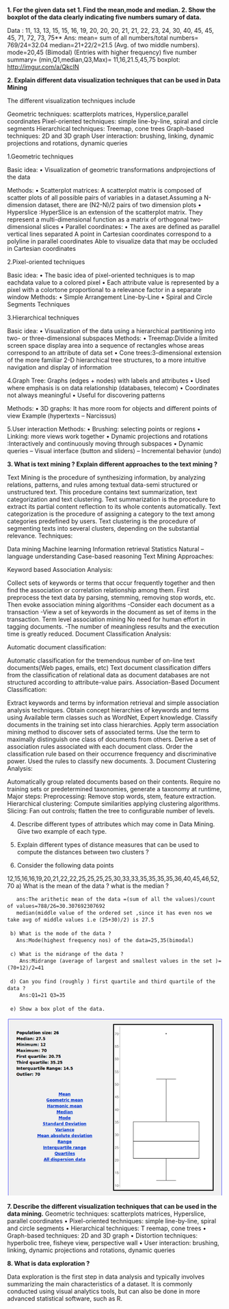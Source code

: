 
**1. For the given data set
    1. Find the mean,mode and median.
    2. Show the boxplot of the data clearly indicating five numbers sumary of data.**

Data : 11, 13, 13,  15, 15, 16, 19, 20, 20, 20, 21, 21, 22, 23, 24, 30, 40, 45, 45, 45, 71, 72, 73, 75**
Ans:
mean= sum of all numbers/total numbers= 769/24=32.04
median=21+22/2=21.5 (Avg. of two middle numbers).
mode=20,45 (Bimodal) (Entries with higher frequency)
five number summary= (min,Q1,median,Q3,Max)= 11,16,21.5,45,75
boxplot: http://imgur.com/a/QkcIN

**2. Explain different data visualization techniques that can be used in Data Mining**

The different visualization techniques include

Geometric techniques: scatterplots matrices, Hyperslice,parallel coordinates
Pixel-oriented techniques: simple line-by-line, spiral and circle segments
Hierarchical techniques: Treemap, cone trees
Graph-based techniques: 2D and 3D graph
User interaction: brushing, linking, dynamic projections and rotations, dynamic queries

1.Geometric techniques

Basic idea:
• Visualization of geometric transformations andprojections of the data

Methods:
• Scatterplot matrices: A scatterplot matrix is composed of scatter plots of all possible pairs of
variables in a dataset.Assuming a N-dimension dataset, there are (N2-N)/2 pairs of two dimension plots
• Hyperslice :HyperSlice is an extension of the scatterplot matrix. They represent a
multi-dimensional function as a matrix of orthogonal two-dimensional slices
• Parallel coordinates: • The axes are defined as parallel vertical lines separated A point in Cartesian coordinates
correspond to a polyline in parallel coordinates Able to visualize data that may be occluded in Cartesian coordinates

2.Pixel-oriented techniques

Basic idea:
• The basic idea of pixel-oriented techniques is to map eachdata value to a colored pixel
• Each attribute value is represented by a pixel with a colortone proportional to a relevance factor in a separate
window
Methods:
• Simple Arrangement Line-by-Line
• Spiral and Circle Segments Techniques

3.Hierarchical techniques

Basic idea:
• Visualization of the data using a hierarchical partitioning into two- or three-dimensional
subspaces
Methods:
• Treemap:Divide a limited screen space display area into a sequence of rectangles whose areas correspond to an attribute of data set
• Cone trees:3-dimensional extension of the more familiar 2-D hierarchical tree structures, to a more intuitive navigation and display of information

4.Graph Tree: Graphs (edges + nodes) with labels and attributes
• Used where emphasis is on data relationship
(databases, telecom)
• Coordinates not always meaningful
• Useful for discovering patterns

Methods:
• 3D graphs: It has more room for objects and different points of view
 Example (hypertexts – Narcissus) 

5.User interaction
Methods:
• Brushing: selecting points or regions
• Linking: more views work together
• Dynamic projections and rotations :Interactively and continuously moving through subspaces
• Dynamic queries
– Visual interface (button and sliders)
– Incremental behavior (undo)

**3. What is text mining ? Explain different approaches to the text mining ?**

Text Mining is the procedure of synthesizing information, by analyzing relations, patterns, and rules among textual data-semi structured or unstructured text.
This procedure contains text summarization, text categorization and text clustering.
Text summarization is the procedure to extract its partial content reflection to its whole contents automatically.
Text categorization is the procedure of assigning a category to the text among categories predefined by users.
Text clustering is the procedure of segmenting texts into several clusters, depending on the substantial relevance.
Techniques:

Data mining
Machine learning
Information retrieval
Statistics
Natural –language understanding
Case-based reasoning
Text Mining Approaches:

Keyword based Association Analysis:

Collect sets of keywords or terms that occur frequently together and then find the association or correlation relationship among them.
First preprocess the text data by parsing, stemming, removing stop words, etc.
Then evoke association mining algorithms -Consider each document as a transaction -View a set of keywords in the document as set of items in the transaction.
Term level association mining
No need for human effort in tagging documents. -The number of meaningless results and the execution time is greatly reduced.
Document Classification Analysis:

Automatic document classification:

Automatic classification for the tremendous number of on-line text documents(Web pages, emails, etc)
Text document classification differs from the classification of relational data as document databases are not structured according to attribute-value pairs.
Association-Based Document Classification:

Extract keywords and terms by information retrieval and simple association analysis techniques.
Obtain concept hierarchies of keywords and terms using Available term classes such as WordNet, Expert knowledge.
Classify documents in the training set into class hierarchies.
Apply term association mining method to discover sets of associated terms.
Use the term to maximally distinguish one class of documents from others.
Derive a set of association rules associated with each document class.
Order the classification rule based on their occurrence frequency and discriminative power.
Used the rules to classify new documents.
3. Document Clustering Analysis:

Automatically group related documents based on their contents.
Require no training sets or predetermined taxonomies, generate a taxonomy at runtime,
Major steps:
Preprocessing: Remove stop words, stem, feature extraction.
Hierarchical clustering: Compute similarities applying clustering algorithms.
Slicing: Fan out controls; flatten the tree to configurable number of levels.



4. Describe different types of attributes which may come in Data Mining. Give two example of each type.

 
5. Explain different types of distance measures that can be used to compute the distances between two clusters ?


6. Consider the following data points 

12,15,16,16,19,20,21,22,22,25,25,25,25,30,33,33,35,35,35,35,36,40,45,46,52,70
     a) What is the mean of the data ? what is the median ?

       ans:The arithetic mean of the data =(sum of all the values)/count of values=788/26=30.307692307692
       median(middle value of the ordered set ,since it has even nos we take avg of middle values i.e (25+30)/2) is 27.5
        
     b) What is the mode of the data ?
       Ans:Mode(highest frequency nos) of the data=25,35(bimodal) 
        
     c) What is the midrange of the data ?
        Ans:Midrange (average of largest and smallest values in the set )=(70+12)/2=41
        
     d) Can you find (roughly ) first quartile and third quartile of the data ? 
        Ans:Q1=21 Q3=35
        
     e) Show a box plot of the data.

![boxplot.png](/Images/boxplot.png)

    
**7. Describe the different visualization techniques that can be used in the data mining.**
 Geometric techniques: scatterplots matrices, Hyperslice, parallel coordinates
• Pixel-oriented techniques: simple line-by-line, spiral and circle segments
• Hierarchical techniques: T reemap, cone trees
• Graph-based techniques: 2D and 3D graph
• Distortion techniques: hyperbolic tree, fisheye view, perspective wall
• User interaction: brushing, linking, dynamic projections and rotations, dynamic queries


**8. What is data exploration ?**

Data exploration is the first step in data analysis and typically involves summarizing the main characteristics of a dataset. It is commonly conducted using visual analytics tools, but can also be done in more advanced statistical software, such as R.



